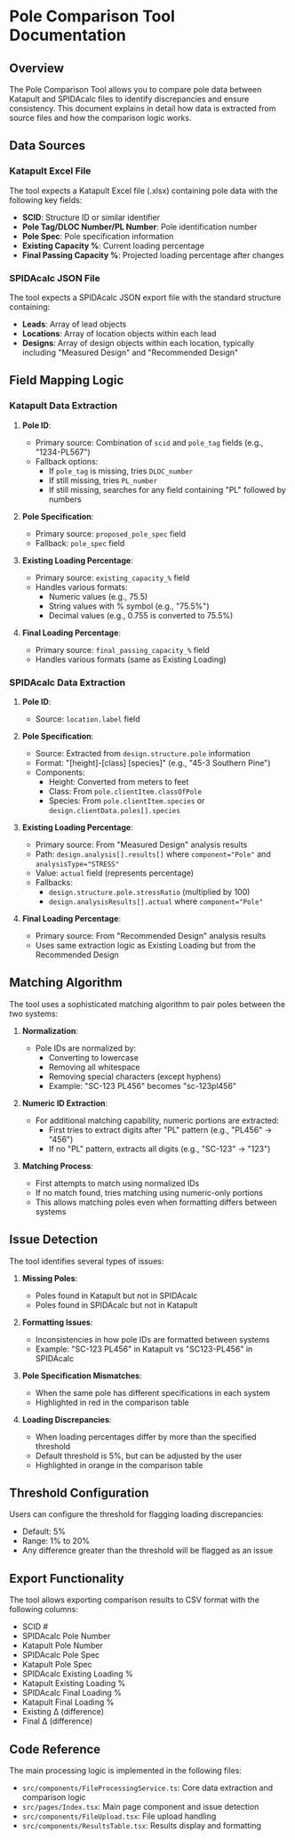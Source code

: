 # Pole Comparison Tool Documentation

## Overview

The Pole Comparison Tool allows you to compare pole data between Katapult and SPIDAcalc files to identify discrepancies and ensure consistency. This document explains in detail how data is extracted from source files and how the comparison logic works.

## Data Sources

### Katapult Excel File

The tool expects a Katapult Excel file (.xlsx) containing pole data with the following key fields:

- **SCID**: Structure ID or similar identifier
- **Pole Tag/DLOC Number/PL Number**: Pole identification number
- **Pole Spec**: Pole specification information
- **Existing Capacity %**: Current loading percentage
- **Final Passing Capacity %**: Projected loading percentage after changes

### SPIDAcalc JSON File

The tool expects a SPIDAcalc JSON export file with the standard structure containing:

- **Leads**: Array of lead objects
- **Locations**: Array of location objects within each lead
- **Designs**: Array of design objects within each location, typically including "Measured Design" and "Recommended Design"

## Field Mapping Logic

### Katapult Data Extraction

1. **Pole ID**:
   - Primary source: Combination of `scid` and `pole_tag` fields (e.g., "1234-PL567")
   - Fallback options:
     - If `pole_tag` is missing, tries `DLOC_number`
     - If still missing, tries `PL_number`
     - If still missing, searches for any field containing "PL" followed by numbers

2. **Pole Specification**:
   - Primary source: `proposed_pole_spec` field
   - Fallback: `pole_spec` field

3. **Existing Loading Percentage**:
   - Primary source: `existing_capacity_%` field
   - Handles various formats:
     - Numeric values (e.g., 75.5)
     - String values with % symbol (e.g., "75.5%")
     - Decimal values (e.g., 0.755 is converted to 75.5%)

4. **Final Loading Percentage**:
   - Primary source: `final_passing_capacity_%` field
   - Handles various formats (same as Existing Loading)

### SPIDAcalc Data Extraction

1. **Pole ID**:
   - Source: `location.label` field

2. **Pole Specification**:
   - Source: Extracted from `design.structure.pole` information
   - Format: "[height]-[class] [species]" (e.g., "45-3 Southern Pine")
   - Components:
     - Height: Converted from meters to feet
     - Class: From `pole.clientItem.classOfPole`
     - Species: From `pole.clientItem.species` or `design.clientData.poles[].species`

3. **Existing Loading Percentage**:
   - Primary source: From "Measured Design" analysis results
   - Path: `design.analysis[].results[]` where `component="Pole"` and `analysisType="STRESS"`
   - Value: `actual` field (represents percentage)
   - Fallbacks:
     - `design.structure.pole.stressRatio` (multiplied by 100)
     - `design.analysisResults[].actual` where `component="Pole"`

4. **Final Loading Percentage**:
   - Primary source: From "Recommended Design" analysis results
   - Uses same extraction logic as Existing Loading but from the Recommended Design

## Matching Algorithm

The tool uses a sophisticated matching algorithm to pair poles between the two systems:

1. **Normalization**:
   - Pole IDs are normalized by:
     - Converting to lowercase
     - Removing all whitespace
     - Removing special characters (except hyphens)
     - Example: "SC-123 PL456" becomes "sc-123pl456"

2. **Numeric ID Extraction**:
   - For additional matching capability, numeric portions are extracted:
     - First tries to extract digits after "PL" pattern (e.g., "PL456" → "456")
     - If no "PL" pattern, extracts all digits (e.g., "SC-123" → "123")

3. **Matching Process**:
   - First attempts to match using normalized IDs
   - If no match found, tries matching using numeric-only portions
   - This allows matching poles even when formatting differs between systems

## Issue Detection

The tool identifies several types of issues:

1. **Missing Poles**:
   - Poles found in Katapult but not in SPIDAcalc
   - Poles found in SPIDAcalc but not in Katapult

2. **Formatting Issues**:
   - Inconsistencies in how pole IDs are formatted between systems
   - Example: "SC-123 PL456" in Katapult vs "SC123-PL456" in SPIDAcalc

3. **Pole Specification Mismatches**:
   - When the same pole has different specifications in each system
   - Highlighted in red in the comparison table

4. **Loading Discrepancies**:
   - When loading percentages differ by more than the specified threshold
   - Default threshold is 5%, but can be adjusted by the user
   - Highlighted in orange in the comparison table

## Threshold Configuration

Users can configure the threshold for flagging loading discrepancies:

- Default: 5%
- Range: 1% to 20%
- Any difference greater than the threshold will be flagged as an issue

## Export Functionality

The tool allows exporting comparison results to CSV format with the following columns:

- SCID #
- SPIDAcalc Pole Number
- Katapult Pole Number
- SPIDAcalc Pole Spec
- Katapult Pole Spec
- SPIDAcalc Existing Loading %
- Katapult Existing Loading %
- SPIDAcalc Final Loading %
- Katapult Final Loading %
- Existing Δ (difference)
- Final Δ (difference)

## Code Reference

The main processing logic is implemented in the following files:

- `src/components/FileProcessingService.ts`: Core data extraction and comparison logic
- `src/pages/Index.tsx`: Main page component and issue detection
- `src/components/FileUpload.tsx`: File upload handling
- `src/components/ResultsTable.tsx`: Results display and formatting
